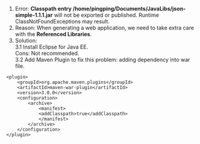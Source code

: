 1. Error: **Classpath entry /home/pingping/Documents/JavaLibs/json-simple-1.1.1.jar** will not be exported or published. Runtime ClassNotFoundExceptions may result.   
2. Reason: When generating a web application, we need to take extra care with the **Referenced Libraries**.  
3. Solution:  
3.1 Install Eclipse for Java EE.  
Cons: Not recommended.   
3.2 Add Maven Plugin to fix this problem: adding dependency into war file.
```
<plugin>
	<groupId>org.apache.maven.plugins</groupId>
	<artifactId>maven-war-plugin</artifactId>
	<version>3.0.0</version>
	<configuration>
		<archive>
			<manifest>
			<addClasspath>true</addClasspath>
			</manifest>
		</archive>
	</configuration>
</plugin>
```

